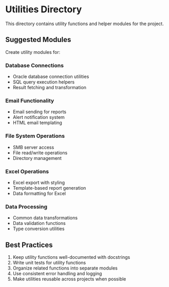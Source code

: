 # Utilities Directory

This directory contains utility functions and helper modules for the project.

## Suggested Modules

Create utility modules for:

### Database Connections

- Oracle database connection utilities
- SQL query execution helpers
- Result fetching and transformation

### Email Functionality

- Email sending for reports
- Alert notification system
- HTML email templating

### File System Operations

- SMB server access
- File read/write operations
- Directory management

### Excel Operations

- Excel export with styling
- Template-based report generation
- Data formatting for Excel

### Data Processing

- Common data transformations
- Data validation functions
- Type conversion utilities

## Best Practices

1. Keep utility functions well-documented with docstrings
2. Write unit tests for utility functions
3. Organize related functions into separate modules
4. Use consistent error handling and logging
5. Make utilities reusable across projects when possible
